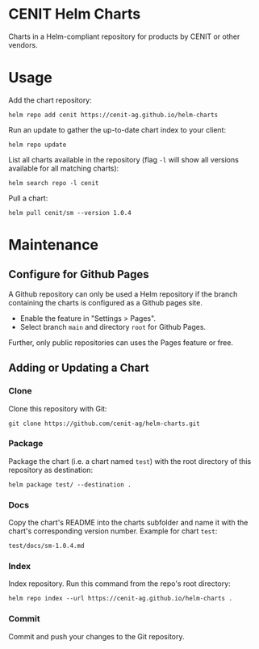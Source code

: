 # CENIT Helm Charts
Charts in a Helm-compliant repository for products by CENIT or other vendors.

# Usage

Add the chart repository:
```
helm repo add cenit https://cenit-ag.github.io/helm-charts
```

Run an update to gather the up-to-date chart index to your client:
```
helm repo update
```

List all charts available in the repository (flag `-l` will show all versions available for all matching charts):
```
helm search repo -l cenit
```

Pull a chart:
```
helm pull cenit/sm --version 1.0.4
```

# Maintenance

## Configure for Github Pages

A Github repository can only be used a Helm repository if the branch containing the charts is configured as a Github pages site.

* Enable the feature in "Settings > Pages".
* Select branch `main` and directory `root` for Github Pages.

Further, only public repositories can uses the Pages feature or free. 

## Adding or Updating a Chart

### Clone

Clone this repository with Git:
```
git clone https://github.com/cenit-ag/helm-charts.git
```

### Package

Package the chart (i.e. a chart named `test`) with the root directory of this repository as destination:
```
helm package test/ --destination .
```

### Docs

Copy the chart's README into the charts subfolder and name it with the chart's corresponding version number. Example for chart `test`:
```
test/docs/sm-1.0.4.md
```

### Index

Index repository. Run this command from the repo's root directory:
```
helm repo index --url https://cenit-ag.github.io/helm-charts .
```

### Commit

Commit and push your changes to the Git repository.
